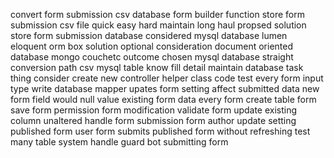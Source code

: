 convert form submission csv database form builder function store form submission csv file quick easy hard maintain long haul propsed solution store form submission database considered mysql database lumen eloquent orm box solution optional consideration document oriented database mongo couchetc outcome chosen mysql database straight conversion path csv mysql table know fill detail maintain database task thing consider create new controller helper class code test every form input type write database mapper upates form setting affect submitted data new form field would null value existing form data every form create table form save form permission form modification validate form update existing column unaltered handle form submission form author update setting published form user form submits published form without refreshing test many table system handle guard bot submitting form